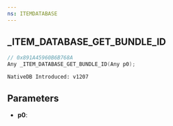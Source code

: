 ```yaml
---
ns: ITEMDATABASE
---
```

## _ITEM_DATABASE_GET_BUNDLE_ID

```c
// 0x891A45960B6B768A
Any _ITEM_DATABASE_GET_BUNDLE_ID(Any p0);
```

```
NativeDB Introduced: v1207
```

## Parameters
* **p0**:
